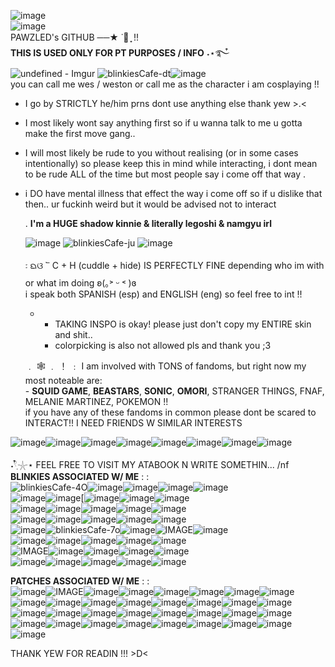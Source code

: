 ![image](https://github.com/user-attachments/assets/83d74aec-c0ea-4c0f-ad8f-780a87b79993)     
![image](https://github.com/user-attachments/assets/f75b2cbd-3dc1-4309-8f4d-80f02f5492e6)    
PAWZLED's GITHUB ──★ ˙🧷 ̟ !!  
**THIS IS USED ONLY FOR PT PURPOSES / INFO**  ˖⋆࿐໋    
![undefined - Imgur](https://github.com/user-attachments/assets/6e01c5a1-a80e-4fdb-bff6-0b29bcac8c2e)    ![blinkiesCafe-dt](https://github.com/user-attachments/assets/423df3ec-39c6-4d20-91dc-55034a7fc5ff)![image](https://i.imgur.com/SqpoYud.gif)     
   you can call me wes / weston or call me as the character i am cosplaying !!     
  - I go by STRICTLY he/him prns dont use anything else thank yew >.<      
-   I most likely wont say anything first so if u wanna talk to me u gotta make the first move gang..  
-  I  will most likely be rude to you without realising (or in some cases intentionally) so please keep this in mind while interacting, i dont mean to be rude ALL of the time
  but most people say i come off that way .
- i DO have mental illness that effect the way i come off so if u dislike that then..
  ur fuckinh weird but it would be advised not to interact
   
   . **I'm a HUGE shadow kinnie & literally legoshi & namgyu irl**    
   
   ![image](https://i.imgur.com/jipi0AF.gif) ![blinkiesCafe-ju](https://github.com/user-attachments/assets/6fe49119-472c-4b97-80a9-19c7bcafad36) ![image](https://i.imgur.com/ey9exLR.gif)

   ᭝ ᨳଓ ՟ C + H (cuddle + hide) IS PERFECTLY FINE depending who im with or what im doing ʚ(｡˃ ᵕ ˂ )ɞ   
   i speak both SPANISH (esp) and ENGLISH (eng) so feel free to int !! 
   - - TAKING INSPO is okay! please just don't copy my ENTIRE skin and shit..
     - colorpicking is also not allowed pls and thank you ;3
     
  ﹒ 🕸️ ﹒ ！ ﹕ I am involved with TONS of fandoms, but right now my most noteable are:   
      - **SQUID GAME**, **BEASTARS**, **SONIC**, **OMORI**, STRANGER THINGS, FNAF, MELANIE MARTINEZ, POKEMON !!               
      if you have any of these fandoms in common please dont be scared to INTERACT!! I NEED FRIENDS W SIMILAR INTERESTS      
      
![image](https://images-wixmp-ed30a86b8c4ca887773594c2.wixmp.com/f/d8b2e940-803c-49fe-85a1-cda24fdc1e88/dayv7it-02c16228-3cb1-4f6c-bb7d-1c0ee6c64f47.gif?token=eyJ0eXAiOiJKV1QiLCJhbGciOiJIUzI1NiJ9.eyJzdWIiOiJ1cm46YXBwOjdlMGQxODg5ODIyNjQzNzNhNWYwZDQxNWVhMGQyNmUwIiwiaXNzIjoidXJuOmFwcDo3ZTBkMTg4OTgyMjY0MzczYTVmMGQ0MTVlYTBkMjZlMCIsIm9iaiI6W1t7InBhdGgiOiJcL2ZcL2Q4YjJlOTQwLTgwM2MtNDlmZS04NWExLWNkYTI0ZmRjMWU4OFwvZGF5djdpdC0wMmMxNjIyOC0zY2IxLTRmNmMtYmI3ZC0xYzBlZTZjNjRmNDcuZ2lmIn1dXSwiYXVkIjpbInVybjpzZXJ2aWNlOmZpbGUuZG93bmxvYWQiXX0.tHHhlg71-DzUddvN8I95AJmeoECRg94yqOJPST3Cgn0)![image](https://images-wixmp-ed30a86b8c4ca887773594c2.wixmp.com/f/d8b2e940-803c-49fe-85a1-cda24fdc1e88/dayv7it-02c16228-3cb1-4f6c-bb7d-1c0ee6c64f47.gif?token=eyJ0eXAiOiJKV1QiLCJhbGciOiJIUzI1NiJ9.eyJzdWIiOiJ1cm46YXBwOjdlMGQxODg5ODIyNjQzNzNhNWYwZDQxNWVhMGQyNmUwIiwiaXNzIjoidXJuOmFwcDo3ZTBkMTg4OTgyMjY0MzczYTVmMGQ0MTVlYTBkMjZlMCIsIm9iaiI6W1t7InBhdGgiOiJcL2ZcL2Q4YjJlOTQwLTgwM2MtNDlmZS04NWExLWNkYTI0ZmRjMWU4OFwvZGF5djdpdC0wMmMxNjIyOC0zY2IxLTRmNmMtYmI3ZC0xYzBlZTZjNjRmNDcuZ2lmIn1dXSwiYXVkIjpbInVybjpzZXJ2aWNlOmZpbGUuZG93bmxvYWQiXX0.tHHhlg71-DzUddvN8I95AJmeoECRg94yqOJPST3Cgn0)![image](https://images-wixmp-ed30a86b8c4ca887773594c2.wixmp.com/f/d8b2e940-803c-49fe-85a1-cda24fdc1e88/dayv7it-02c16228-3cb1-4f6c-bb7d-1c0ee6c64f47.gif?token=eyJ0eXAiOiJKV1QiLCJhbGciOiJIUzI1NiJ9.eyJzdWIiOiJ1cm46YXBwOjdlMGQxODg5ODIyNjQzNzNhNWYwZDQxNWVhMGQyNmUwIiwiaXNzIjoidXJuOmFwcDo3ZTBkMTg4OTgyMjY0MzczYTVmMGQ0MTVlYTBkMjZlMCIsIm9iaiI6W1t7InBhdGgiOiJcL2ZcL2Q4YjJlOTQwLTgwM2MtNDlmZS04NWExLWNkYTI0ZmRjMWU4OFwvZGF5djdpdC0wMmMxNjIyOC0zY2IxLTRmNmMtYmI3ZC0xYzBlZTZjNjRmNDcuZ2lmIn1dXSwiYXVkIjpbInVybjpzZXJ2aWNlOmZpbGUuZG93bmxvYWQiXX0.tHHhlg71-DzUddvN8I95AJmeoECRg94yqOJPST3Cgn0)![image](https://images-wixmp-ed30a86b8c4ca887773594c2.wixmp.com/f/d8b2e940-803c-49fe-85a1-cda24fdc1e88/dayv7it-02c16228-3cb1-4f6c-bb7d-1c0ee6c64f47.gif?token=eyJ0eXAiOiJKV1QiLCJhbGciOiJIUzI1NiJ9.eyJzdWIiOiJ1cm46YXBwOjdlMGQxODg5ODIyNjQzNzNhNWYwZDQxNWVhMGQyNmUwIiwiaXNzIjoidXJuOmFwcDo3ZTBkMTg4OTgyMjY0MzczYTVmMGQ0MTVlYTBkMjZlMCIsIm9iaiI6W1t7InBhdGgiOiJcL2ZcL2Q4YjJlOTQwLTgwM2MtNDlmZS04NWExLWNkYTI0ZmRjMWU4OFwvZGF5djdpdC0wMmMxNjIyOC0zY2IxLTRmNmMtYmI3ZC0xYzBlZTZjNjRmNDcuZ2lmIn1dXSwiYXVkIjpbInVybjpzZXJ2aWNlOmZpbGUuZG93bmxvYWQiXX0.tHHhlg71-DzUddvN8I95AJmeoECRg94yqOJPST3Cgn0)![image](https://images-wixmp-ed30a86b8c4ca887773594c2.wixmp.com/f/d8b2e940-803c-49fe-85a1-cda24fdc1e88/dayv7it-02c16228-3cb1-4f6c-bb7d-1c0ee6c64f47.gif?token=eyJ0eXAiOiJKV1QiLCJhbGciOiJIUzI1NiJ9.eyJzdWIiOiJ1cm46YXBwOjdlMGQxODg5ODIyNjQzNzNhNWYwZDQxNWVhMGQyNmUwIiwiaXNzIjoidXJuOmFwcDo3ZTBkMTg4OTgyMjY0MzczYTVmMGQ0MTVlYTBkMjZlMCIsIm9iaiI6W1t7InBhdGgiOiJcL2ZcL2Q4YjJlOTQwLTgwM2MtNDlmZS04NWExLWNkYTI0ZmRjMWU4OFwvZGF5djdpdC0wMmMxNjIyOC0zY2IxLTRmNmMtYmI3ZC0xYzBlZTZjNjRmNDcuZ2lmIn1dXSwiYXVkIjpbInVybjpzZXJ2aWNlOmZpbGUuZG93bmxvYWQiXX0.tHHhlg71-DzUddvN8I95AJmeoECRg94yqOJPST3Cgn0)![image](https://images-wixmp-ed30a86b8c4ca887773594c2.wixmp.com/f/d8b2e940-803c-49fe-85a1-cda24fdc1e88/dayv7it-02c16228-3cb1-4f6c-bb7d-1c0ee6c64f47.gif?token=eyJ0eXAiOiJKV1QiLCJhbGciOiJIUzI1NiJ9.eyJzdWIiOiJ1cm46YXBwOjdlMGQxODg5ODIyNjQzNzNhNWYwZDQxNWVhMGQyNmUwIiwiaXNzIjoidXJuOmFwcDo3ZTBkMTg4OTgyMjY0MzczYTVmMGQ0MTVlYTBkMjZlMCIsIm9iaiI6W1t7InBhdGgiOiJcL2ZcL2Q4YjJlOTQwLTgwM2MtNDlmZS04NWExLWNkYTI0ZmRjMWU4OFwvZGF5djdpdC0wMmMxNjIyOC0zY2IxLTRmNmMtYmI3ZC0xYzBlZTZjNjRmNDcuZ2lmIn1dXSwiYXVkIjpbInVybjpzZXJ2aWNlOmZpbGUuZG93bmxvYWQiXX0.tHHhlg71-DzUddvN8I95AJmeoECRg94yqOJPST3Cgn0)![image](https://images-wixmp-ed30a86b8c4ca887773594c2.wixmp.com/f/d8b2e940-803c-49fe-85a1-cda24fdc1e88/dayv7it-02c16228-3cb1-4f6c-bb7d-1c0ee6c64f47.gif?token=eyJ0eXAiOiJKV1QiLCJhbGciOiJIUzI1NiJ9.eyJzdWIiOiJ1cm46YXBwOjdlMGQxODg5ODIyNjQzNzNhNWYwZDQxNWVhMGQyNmUwIiwiaXNzIjoidXJuOmFwcDo3ZTBkMTg4OTgyMjY0MzczYTVmMGQ0MTVlYTBkMjZlMCIsIm9iaiI6W1t7InBhdGgiOiJcL2ZcL2Q4YjJlOTQwLTgwM2MtNDlmZS04NWExLWNkYTI0ZmRjMWU4OFwvZGF5djdpdC0wMmMxNjIyOC0zY2IxLTRmNmMtYmI3ZC0xYzBlZTZjNjRmNDcuZ2lmIn1dXSwiYXVkIjpbInVybjpzZXJ2aWNlOmZpbGUuZG93bmxvYWQiXX0.tHHhlg71-DzUddvN8I95AJmeoECRg94yqOJPST3Cgn0)![image](https://images-wixmp-ed30a86b8c4ca887773594c2.wixmp.com/f/d8b2e940-803c-49fe-85a1-cda24fdc1e88/dayv7it-02c16228-3cb1-4f6c-bb7d-1c0ee6c64f47.gif?token=eyJ0eXAiOiJKV1QiLCJhbGciOiJIUzI1NiJ9.eyJzdWIiOiJ1cm46YXBwOjdlMGQxODg5ODIyNjQzNzNhNWYwZDQxNWVhMGQyNmUwIiwiaXNzIjoidXJuOmFwcDo3ZTBkMTg4OTgyMjY0MzczYTVmMGQ0MTVlYTBkMjZlMCIsIm9iaiI6W1t7InBhdGgiOiJcL2ZcL2Q4YjJlOTQwLTgwM2MtNDlmZS04NWExLWNkYTI0ZmRjMWU4OFwvZGF5djdpdC0wMmMxNjIyOC0zY2IxLTRmNmMtYmI3ZC0xYzBlZTZjNjRmNDcuZ2lmIn1dXSwiYXVkIjpbInVybjpzZXJ2aWNlOmZpbGUuZG93bmxvYWQiXX0.tHHhlg71-DzUddvN8I95AJmeoECRg94yqOJPST3Cgn0)
      
˖𓍢ִִ໋𓇼⋆  FEEL FREE TO VISIT MY ATABOOK N WRITE SOMETHIN... /nf   
__**BLINKIES ASSOCIATED W/ ME**__ : :    
![blinkiesCafe-4O](https://github.com/user-attachments/assets/f413c089-19dd-42e7-9fda-c6bfc556b3e4)![image](https://images-wixmp-ed30a86b8c4ca887773594c2.wixmp.com/f/65c61b78-1886-4f6e-bf9d-c1e26cdde70a/dd9wz60-f5ae7c43-ed88-442d-9829-9a5b0ffd36fd.gif?token=eyJ0eXAiOiJKV1QiLCJhbGciOiJIUzI1NiJ9.eyJzdWIiOiJ1cm46YXBwOjdlMGQxODg5ODIyNjQzNzNhNWYwZDQxNWVhMGQyNmUwIiwiaXNzIjoidXJuOmFwcDo3ZTBkMTg4OTgyMjY0MzczYTVmMGQ0MTVlYTBkMjZlMCIsIm9iaiI6W1t7InBhdGgiOiJcL2ZcLzY1YzYxYjc4LTE4ODYtNGY2ZS1iZjlkLWMxZTI2Y2RkZTcwYVwvZGQ5d3o2MC1mNWFlN2M0My1lZDg4LTQ0MmQtOTgyOS05YTViMGZmZDM2ZmQuZ2lmIn1dXSwiYXVkIjpbInVybjpzZXJ2aWNlOmZpbGUuZG93bmxvYWQiXX0.fq_pd_k0TYB3FaLGM88naNMXYWumDEMoMYjd2tzSem4)![image](https://images-wixmp-ed30a86b8c4ca887773594c2.wixmp.com/f/7f07c132-6e55-4943-9bb7-dbef21458a42/dfypne4-e432cb14-ea07-4976-9ba1-c8743c33135f.gif?token=eyJ0eXAiOiJKV1QiLCJhbGciOiJIUzI1NiJ9.eyJzdWIiOiJ1cm46YXBwOjdlMGQxODg5ODIyNjQzNzNhNWYwZDQxNWVhMGQyNmUwIiwiaXNzIjoidXJuOmFwcDo3ZTBkMTg4OTgyMjY0MzczYTVmMGQ0MTVlYTBkMjZlMCIsIm9iaiI6W1t7InBhdGgiOiJcL2ZcLzdmMDdjMTMyLTZlNTUtNDk0My05YmI3LWRiZWYyMTQ1OGE0MlwvZGZ5cG5lNC1lNDMyY2IxNC1lYTA3LTQ5NzYtOWJhMS1jODc0M2MzMzEzNWYuZ2lmIn1dXSwiYXVkIjpbInVybjpzZXJ2aWNlOmZpbGUuZG93bmxvYWQiXX0._Al5oEifaInfRDqH_3bwniw4ObQa-1sgyh_WiiM5XVY)![image](https://images-wixmp-ed30a86b8c4ca887773594c2.wixmp.com/f/dbd06e6e-b313-4acc-80d7-2f76026c8171/dg0y43r-50347747-4ea5-4256-ac3b-ab5e3566017b.gif?token=eyJ0eXAiOiJKV1QiLCJhbGciOiJIUzI1NiJ9.eyJzdWIiOiJ1cm46YXBwOjdlMGQxODg5ODIyNjQzNzNhNWYwZDQxNWVhMGQyNmUwIiwiaXNzIjoidXJuOmFwcDo3ZTBkMTg4OTgyMjY0MzczYTVmMGQ0MTVlYTBkMjZlMCIsIm9iaiI6W1t7InBhdGgiOiJcL2ZcL2RiZDA2ZTZlLWIzMTMtNGFjYy04MGQ3LTJmNzYwMjZjODE3MVwvZGcweTQzci01MDM0Nzc0Ny00ZWE1LTQyNTYtYWMzYi1hYjVlMzU2NjAxN2IuZ2lmIn1dXSwiYXVkIjpbInVybjpzZXJ2aWNlOmZpbGUuZG93bmxvYWQiXX0.EfSP_mUf224KBxaZ1S4FBYNx2c9Tuxb_VGQ9ZnWs98U)![image](https://images-wixmp-ed30a86b8c4ca887773594c2.wixmp.com/f/75d4bf6c-d9ca-4212-9679-2464859172fd/ddpp2tu-cd5382ae-cd94-4c4e-bc98-0c5aef809551.gif?token=eyJ0eXAiOiJKV1QiLCJhbGciOiJIUzI1NiJ9.eyJzdWIiOiJ1cm46YXBwOjdlMGQxODg5ODIyNjQzNzNhNWYwZDQxNWVhMGQyNmUwIiwiaXNzIjoidXJuOmFwcDo3ZTBkMTg4OTgyMjY0MzczYTVmMGQ0MTVlYTBkMjZlMCIsIm9iaiI6W1t7InBhdGgiOiJcL2ZcLzc1ZDRiZjZjLWQ5Y2EtNDIxMi05Njc5LTI0NjQ4NTkxNzJmZFwvZGRwcDJ0dS1jZDUzODJhZS1jZDk0LTRjNGUtYmM5OC0wYzVhZWY4MDk1NTEuZ2lmIn1dXSwiYXVkIjpbInVybjpzZXJ2aWNlOmZpbGUuZG93bmxvYWQiXX0.Fjvqv_zREqhvwtX3YL_py3IoqsmS60C-Aw_0Z9cx_Gs)     
![image](https://images-wixmp-ed30a86b8c4ca887773594c2.wixmp.com/f/5288aadd-fd59-45a5-925e-1bd7487027a5/dep3y1p-41e38a6a-396d-4061-a149-e9450f30b354.gif?token=eyJ0eXAiOiJKV1QiLCJhbGciOiJIUzI1NiJ9.eyJzdWIiOiJ1cm46YXBwOjdlMGQxODg5ODIyNjQzNzNhNWYwZDQxNWVhMGQyNmUwIiwiaXNzIjoidXJuOmFwcDo3ZTBkMTg4OTgyMjY0MzczYTVmMGQ0MTVlYTBkMjZlMCIsIm9iaiI6W1t7InBhdGgiOiJcL2ZcLzUyODhhYWRkLWZkNTktNDVhNS05MjVlLTFiZDc0ODcwMjdhNVwvZGVwM3kxcC00MWUzOGE2YS0zOTZkLTQwNjEtYTE0OS1lOTQ1MGYzMGIzNTQuZ2lmIn1dXSwiYXVkIjpbInVybjpzZXJ2aWNlOmZpbGUuZG93bmxvYWQiXX0.MKc6rPkqnIoZBRSVxsdklVdeQLEyBJzdIDnpNHHQuE8)![image](https://images-wixmp-ed30a86b8c4ca887773594c2.wixmp.com/f/dbd06e6e-b313-4acc-80d7-2f76026c8171/dg66sj4-9583ff66-57ca-4908-8087-6e782acacb7b.gif?token=eyJ0eXAiOiJKV1QiLCJhbGciOiJIUzI1NiJ9.eyJzdWIiOiJ1cm46YXBwOjdlMGQxODg5ODIyNjQzNzNhNWYwZDQxNWVhMGQyNmUwIiwiaXNzIjoidXJuOmFwcDo3ZTBkMTg4OTgyMjY0MzczYTVmMGQ0MTVlYTBkMjZlMCIsIm9iaiI6W1t7InBhdGgiOiJcL2ZcL2RiZDA2ZTZlLWIzMTMtNGFjYy04MGQ3LTJmNzYwMjZjODE3MVwvZGc2NnNqNC05NTgzZmY2Ni01N2NhLTQ5MDgtODA4Ny02ZTc4MmFjYWNiN2IuZ2lmIn1dXSwiYXVkIjpbInVybjpzZXJ2aWNlOmZpbGUuZG93bmxvYWQiXX0.OXbn0xKZRJ6KwoA4zhJ_XDtoX77UmscjjcunVT7uS_w)[![image](https://images-wixmp-ed30a86b8c4ca887773594c2.wixmp.com/f/dbd06e6e-b313-4acc-80d7-2f76026c8171/dfgg6ke-8776fda3-6814-44b8-bad8-9972534624dd.gif?token=eyJ0eXAiOiJKV1QiLCJhbGciOiJIUzI1NiJ9.eyJzdWIiOiJ1cm46YXBwOjdlMGQxODg5ODIyNjQzNzNhNWYwZDQxNWVhMGQyNmUwIiwiaXNzIjoidXJuOmFwcDo3ZTBkMTg4OTgyMjY0MzczYTVmMGQ0MTVlYTBkMjZlMCIsIm9iaiI6W1t7InBhdGgiOiJcL2ZcL2RiZDA2ZTZlLWIzMTMtNGFjYy04MGQ3LTJmNzYwMjZjODE3MVwvZGZnZzZrZS04Nzc2ZmRhMy02ODE0LTQ0YjgtYmFkOC05OTcyNTM0NjI0ZGQuZ2lmIn1dXSwiYXVkIjpbInVybjpzZXJ2aWNlOmZpbGUuZG93bmxvYWQiXX0.gl9Apey_G-U6R3ES4cqDlblrQjUvDqleIpDtDXd4asI)![image](https://images-wixmp-ed30a86b8c4ca887773594c2.wixmp.com/f/dbd06e6e-b313-4acc-80d7-2f76026c8171/dfsscj6-44a83d06-a60c-4d92-b236-9ce5115dd361.gif?token=eyJ0eXAiOiJKV1QiLCJhbGciOiJIUzI1NiJ9.eyJzdWIiOiJ1cm46YXBwOjdlMGQxODg5ODIyNjQzNzNhNWYwZDQxNWVhMGQyNmUwIiwiaXNzIjoidXJuOmFwcDo3ZTBkMTg4OTgyMjY0MzczYTVmMGQ0MTVlYTBkMjZlMCIsIm9iaiI6W1t7InBhdGgiOiJcL2ZcL2RiZDA2ZTZlLWIzMTMtNGFjYy04MGQ3LTJmNzYwMjZjODE3MVwvZGZzc2NqNi00NGE4M2QwNi1hNjBjLTRkOTItYjIzNi05Y2U1MTE1ZGQzNjEuZ2lmIn1dXSwiYXVkIjpbInVybjpzZXJ2aWNlOmZpbGUuZG93bmxvYWQiXX0.WswBhgW8l-rC8fKjq_BQ6xVtYM-XdqmZAQnYhtl7wss)![image](https://images-wixmp-ed30a86b8c4ca887773594c2.wixmp.com/f/5552cb82-6fb8-4c7f-9d29-a10b2e5daf6c/de4dle6-acf8ffb2-1a7f-4e62-8dbe-63e6c0e470da.gif?token=eyJ0eXAiOiJKV1QiLCJhbGciOiJIUzI1NiJ9.eyJzdWIiOiJ1cm46YXBwOjdlMGQxODg5ODIyNjQzNzNhNWYwZDQxNWVhMGQyNmUwIiwiaXNzIjoidXJuOmFwcDo3ZTBkMTg4OTgyMjY0MzczYTVmMGQ0MTVlYTBkMjZlMCIsIm9iaiI6W1t7InBhdGgiOiJcL2ZcLzU1NTJjYjgyLTZmYjgtNGM3Zi05ZDI5LWExMGIyZTVkYWY2Y1wvZGU0ZGxlNi1hY2Y4ZmZiMi0xYTdmLTRlNjItOGRiZS02M2U2YzBlNDcwZGEuZ2lmIn1dXSwiYXVkIjpbInVybjpzZXJ2aWNlOmZpbGUuZG93bmxvYWQiXX0.KB_I1gMnzJ8YpjJRG1M8xAvZ-F2SwcFZPu141YSiP78)      
![image](https://images-wixmp-ed30a86b8c4ca887773594c2.wixmp.com/f/dbd06e6e-b313-4acc-80d7-2f76026c8171/dgatzjz-899ad96d-b989-4bbc-9391-de8e9ec34a94.gif?token=eyJ0eXAiOiJKV1QiLCJhbGciOiJIUzI1NiJ9.eyJzdWIiOiJ1cm46YXBwOjdlMGQxODg5ODIyNjQzNzNhNWYwZDQxNWVhMGQyNmUwIiwiaXNzIjoidXJuOmFwcDo3ZTBkMTg4OTgyMjY0MzczYTVmMGQ0MTVlYTBkMjZlMCIsIm9iaiI6W1t7InBhdGgiOiJcL2ZcL2RiZDA2ZTZlLWIzMTMtNGFjYy04MGQ3LTJmNzYwMjZjODE3MVwvZGdhdHpqei04OTlhZDk2ZC1iOTg5LTRiYmMtOTM5MS1kZThlOWVjMzRhOTQuZ2lmIn1dXSwiYXVkIjpbInVybjpzZXJ2aWNlOmZpbGUuZG93bmxvYWQiXX0.m7JpTJhICrYzQj3jaSDCLDZPGH6VGcGidEz62se7eTc)![image](https://images-wixmp-ed30a86b8c4ca887773594c2.wixmp.com/f/dbd06e6e-b313-4acc-80d7-2f76026c8171/dfz5bpn-0ae5869f-c678-4914-8b5b-53f38a1da114.gif?token=eyJ0eXAiOiJKV1QiLCJhbGciOiJIUzI1NiJ9.eyJzdWIiOiJ1cm46YXBwOjdlMGQxODg5ODIyNjQzNzNhNWYwZDQxNWVhMGQyNmUwIiwiaXNzIjoidXJuOmFwcDo3ZTBkMTg4OTgyMjY0MzczYTVmMGQ0MTVlYTBkMjZlMCIsIm9iaiI6W1t7InBhdGgiOiJcL2ZcL2RiZDA2ZTZlLWIzMTMtNGFjYy04MGQ3LTJmNzYwMjZjODE3MVwvZGZ6NWJwbi0wYWU1ODY5Zi1jNjc4LTQ5MTQtOGI1Yi01M2YzOGExZGExMTQuZ2lmIn1dXSwiYXVkIjpbInVybjpzZXJ2aWNlOmZpbGUuZG93bmxvYWQiXX0.W31-bRdINEL_aL1LNPPGxDjVy3ROQhnEaiZwbyPj7pw)![image](https://images-wixmp-ed30a86b8c4ca887773594c2.wixmp.com/f/dbd06e6e-b313-4acc-80d7-2f76026c8171/deswla7-4693571a-e659-4066-b5f3-46a2ab63397d.gif?token=eyJ0eXAiOiJKV1QiLCJhbGciOiJIUzI1NiJ9.eyJzdWIiOiJ1cm46YXBwOjdlMGQxODg5ODIyNjQzNzNhNWYwZDQxNWVhMGQyNmUwIiwiaXNzIjoidXJuOmFwcDo3ZTBkMTg4OTgyMjY0MzczYTVmMGQ0MTVlYTBkMjZlMCIsIm9iaiI6W1t7InBhdGgiOiJcL2ZcL2RiZDA2ZTZlLWIzMTMtNGFjYy04MGQ3LTJmNzYwMjZjODE3MVwvZGVzd2xhNy00NjkzNTcxYS1lNjU5LTQwNjYtYjVmMy00NmEyYWI2MzM5N2QuZ2lmIn1dXSwiYXVkIjpbInVybjpzZXJ2aWNlOmZpbGUuZG93bmxvYWQiXX0.OEpMzO6e4RzK82jDafadGPQmFP_pLGRELTueULfvBBA)![image](https://images-wixmp-ed30a86b8c4ca887773594c2.wixmp.com/f/7f07c132-6e55-4943-9bb7-dbef21458a42/dfro09b-4b3092ec-5fc5-4981-916e-f674db7af56b.gif?token=eyJ0eXAiOiJKV1QiLCJhbGciOiJIUzI1NiJ9.eyJzdWIiOiJ1cm46YXBwOjdlMGQxODg5ODIyNjQzNzNhNWYwZDQxNWVhMGQyNmUwIiwiaXNzIjoidXJuOmFwcDo3ZTBkMTg4OTgyMjY0MzczYTVmMGQ0MTVlYTBkMjZlMCIsIm9iaiI6W1t7InBhdGgiOiJcL2ZcLzdmMDdjMTMyLTZlNTUtNDk0My05YmI3LWRiZWYyMTQ1OGE0MlwvZGZybzA5Yi00YjMwOTJlYy01ZmM1LTQ5ODEtOTE2ZS1mNjc0ZGI3YWY1NmIuZ2lmIn1dXSwiYXVkIjpbInVybjpzZXJ2aWNlOmZpbGUuZG93bmxvYWQiXX0._hWBxKyrUJLnKuFsj2OTrKmmtniaMDFNlzLMtIXenh0)![image](https://images-wixmp-ed30a86b8c4ca887773594c2.wixmp.com/f/dc6a6c7a-4360-4519-a52d-5aa34ce8d0b5/dcg4m3e-9c4fccbe-24a5-47cf-af73-93ec5da55371.gif?token=eyJ0eXAiOiJKV1QiLCJhbGciOiJIUzI1NiJ9.eyJzdWIiOiJ1cm46YXBwOjdlMGQxODg5ODIyNjQzNzNhNWYwZDQxNWVhMGQyNmUwIiwiaXNzIjoidXJuOmFwcDo3ZTBkMTg4OTgyMjY0MzczYTVmMGQ0MTVlYTBkMjZlMCIsIm9iaiI6W1t7InBhdGgiOiJcL2ZcL2RjNmE2YzdhLTQzNjAtNDUxOS1hNTJkLTVhYTM0Y2U4ZDBiNVwvZGNnNG0zZS05YzRmY2NiZS0yNGE1LTQ3Y2YtYWY3My05M2VjNWRhNTUzNzEuZ2lmIn1dXSwiYXVkIjpbInVybjpzZXJ2aWNlOmZpbGUuZG93bmxvYWQiXX0.lB005rhM04ZsmEssa7OjndP3bJB-4Ug1n17NPrt-ogk)   
![image](https://images-wixmp-ed30a86b8c4ca887773594c2.wixmp.com/f/7f07c132-6e55-4943-9bb7-dbef21458a42/dfyjkbq-05c166d0-27e9-432d-9b45-a6b810a87a6c.gif?token=eyJ0eXAiOiJKV1QiLCJhbGciOiJIUzI1NiJ9.eyJzdWIiOiJ1cm46YXBwOjdlMGQxODg5ODIyNjQzNzNhNWYwZDQxNWVhMGQyNmUwIiwiaXNzIjoidXJuOmFwcDo3ZTBkMTg4OTgyMjY0MzczYTVmMGQ0MTVlYTBkMjZlMCIsIm9iaiI6W1t7InBhdGgiOiJcL2ZcLzdmMDdjMTMyLTZlNTUtNDk0My05YmI3LWRiZWYyMTQ1OGE0MlwvZGZ5amticS0wNWMxNjZkMC0yN2U5LTQzMmQtOWI0NS1hNmI4MTBhODdhNmMuZ2lmIn1dXSwiYXVkIjpbInVybjpzZXJ2aWNlOmZpbGUuZG93bmxvYWQiXX0.M1B-glG6o4UqgoKEOt2DBn6tEtDCpv8MuZb8aFRLUAg)![image](https://images-wixmp-ed30a86b8c4ca887773594c2.wixmp.com/f/75d4bf6c-d9ca-4212-9679-2464859172fd/ddprd3f-b80e393d-486f-4a93-93fc-5a4dde3fd445.gif?token=eyJ0eXAiOiJKV1QiLCJhbGciOiJIUzI1NiJ9.eyJzdWIiOiJ1cm46YXBwOjdlMGQxODg5ODIyNjQzNzNhNWYwZDQxNWVhMGQyNmUwIiwiaXNzIjoidXJuOmFwcDo3ZTBkMTg4OTgyMjY0MzczYTVmMGQ0MTVlYTBkMjZlMCIsIm9iaiI6W1t7InBhdGgiOiJcL2ZcLzc1ZDRiZjZjLWQ5Y2EtNDIxMi05Njc5LTI0NjQ4NTkxNzJmZFwvZGRwcmQzZi1iODBlMzkzZC00ODZmLTRhOTMtOTNmYy01YTRkZGUzZmQ0NDUuZ2lmIn1dXSwiYXVkIjpbInVybjpzZXJ2aWNlOmZpbGUuZG93bmxvYWQiXX0.LTTZhkqxitc4ssD2_zkMiMo9y2EvZVBDPHp04Exu-7w)![image](https://64.media.tumblr.com/5d138942ac75363bda574a2f039e4e9b/72e2590fb9e2f26c-51/s250x400/6ca394878fa61678e63758cb4ba0b1d2e23d3f64.gifv)![image](https://64.media.tumblr.com/cd11aa964b00f552cf1f410355a819d5/72e2590fb9e2f26c-48/s250x400/accda2904d27c90754cfa3aac247e476f2fc2b98.gifv)![image](https://64.media.tumblr.com/605a8d1bfe37931ee3fc8ace709e6ea1/baf41b79d8f82464-ea/s250x400/d52bed510b9c4551302d74edf3e1204863c7afce.gifv)    
![image](https://64.media.tumblr.com/862566ecf23069ea9fe4412483fd0f54/21f22365cf0849e1-1f/s250x400/0ba9f8a3534408c0b098cf1f2a8cf45eabf5c780.gifv)![blinkiesCafe-7o](https://github.com/user-attachments/assets/66e03d16-3a91-45f7-af1f-0a08ee22e730)![image](https://64.media.tumblr.com/48d561fb0f833bbc07e5012635d0abdf/79db89ea4dd40b8f-d1/s250x400/69241b7fa9836f7b8e512a4a0ec05cfc602b4a34.webp)![IMAGE](https://64.media.tumblr.com/44f09d51d0c4654d8b9ed723d16035a3/79db89ea4dd40b8f-95/s250x400/7cd6d8aff90470c253196677210cb6e7c91cfbd6.webp)![image](https://64.media.tumblr.com/85129797db53bb94ef7fe6f061c07c6d/7fd8de99c27e763a-c8/s250x400/8ba53e60b9deb61159c7a00d174faaf0f39c5668.gifv)   
![image](https://64.media.tumblr.com/7512d6533efb78b7cd3d4b1ebe906d91/667a589991026385-ba/s250x400/cc14e9cd944a5f9362aaf83c22c3c666acd9c961.webp)![image](https://64.media.tumblr.com/4ac56af611dd16181c4703ddfa246ae4/667a589991026385-46/s250x400/4607363a6f0afd11a3d7026b085eb17cc77627ff.webp)![image](https://64.media.tumblr.com/9a9babd617a4cbea6029a1545b28c777/078cca2e9779fecc-74/s250x400/0abb242b108735a8c10853c9d645e0dc74265a64.webp)![image](https://64.media.tumblr.com/58ff2a6fa32350b2d24880a16f381daf/2ab066047e402f64-c7/s250x400/c181d6ffd480af94f5c6ef61c2d86cf002cf6a85.gifv)![image](https://64.media.tumblr.com/ed0ba3be5d0a814b03e374bf664e4140/b71712a04653810a-10/s250x400/a79728d855bf3c606a18d5d9dc276dc9b48713e3.gifv)   
![IMAGE](https://64.media.tumblr.com/111d102dd1999e863a8182168ceeacb9/169cb9b0dd13b3b4-f2/s250x400/a84b27e83f7db6ff93d7e145d0a0a13b1ce7f556.gifv)![image](https://64.media.tumblr.com/4ad6885e96c2bc10a9c2cff7ef73b69d/169cb9b0dd13b3b4-ee/s250x400/83d74094daf4813a1582fff97e23cf53dc8e17c2.gifv)![image](https://64.media.tumblr.com/b93503948129608c2324dc7a185cfe56/eb0baaabf3f47f82-e7/s250x400/99816bdb377b8d5ba6e8aa2ecf513d2a57490785.gifv)![image](https://64.media.tumblr.com/a88f69774a9be7831184f2c4096244cd/0a34a13c85e852f2-93/s250x400/5bb59738c8e89d85f5c8736d4d36ace76267d3d7.gifv)![image](https://64.media.tumblr.com/66e94733a1e0ab4a13034ed51a2359b1/a598377c6a367962-df/s250x400/fea991e750a112a37aa5263d8ca89beda102669b.gifv)    
![image](https://64.media.tumblr.com/91fbce034661b0a538cca97c3c645800/146ab06e377fb781-fb/s250x400/71e77c253a1c49aa033624c2db42ab6b25620da0.gifv)![image](https://64.media.tumblr.com/b9380ee4065d85779a0db6aa2a2b1fea/1d2be973767bf7c2-d9/s250x400/f355c791207be3108dbf625fb33bf2d97c4b87d8.gifv)![image](https://64.media.tumblr.com/23ede95b45878124603f522fe5d896cf/55f86490ee3c2328-70/s250x400/27eca6a36a173f6b239d3f2fd750c915ae9eef9f.webp)![image](https://64.media.tumblr.com/74426d69694e0c00d125fd04be6f56da/92a403593dc47e94-78/s250x400/dcac6af6a56ce74d895f5d7049c0ac9439072fe3.gifv)![image](https://64.media.tumblr.com/f29f2708d42dfe76ed7a828a2d2c709f/00cd0bbe7db616b4-4f/s250x400/8e3c33c529e19a64e34002a691ac98c5d87a0704.gifv)

**PATCHES ASSOCIATED W/ ME** : :     
![image](https://github.com/user-attachments/assets/82f8cb2d-3f20-4d2a-81f8-967949572756)![IMAGE](https://64.media.tumblr.com/54f3e982ef5e6b7e9328dc31c39443d4/a2b9a9b92798b874-97/s100x200/458e9a911a745f12ffa0ce2c9a2aca93b3c317d0.gifv)![image](https://64.media.tumblr.com/1e041ba8a6a7ce0f3a65ab5d039f64d8/291b57fc1bf1e0d5-cd/s100x200/0dc13c81662c8943dd01beba7321a835eaee52a4.gifv)![image](https://github.com/user-attachments/assets/d4cc1f0b-9947-461c-bc37-cfcb1ccb9678)![image](https://github.com/user-attachments/assets/92cf5b35-733d-426d-97df-4ed04376b6de)![image](https://github.com/user-attachments/assets/284ebafb-4185-4f28-b401-2846acb7953a)![image](https://github.com/user-attachments/assets/6b1c4021-579d-4743-9c69-17f4dd9a6d7d)![image](https://github.com/user-attachments/assets/2cbcef1b-4a31-410d-9ad9-7a876f8d2a3a)  
![image](https://github.com/user-attachments/assets/f3a6cdc6-ccb3-4cd1-9494-e851f29969b0)![image](https://github.com/user-attachments/assets/ba9d3f6a-e51d-4fd5-8386-a69b7d6eb115)![image](https://github.com/user-attachments/assets/9cbcc80b-fb85-4131-8fe9-218fc6194ad2)![image](https://github.com/user-attachments/assets/282cb42e-57a9-4b05-992b-c4b961e2014b)![image](https://64.media.tumblr.com/ba5dec72f3cb66164dbf1f41d87f0ff6/7fd8de99c27e763a-5e/s100x200/43b71b6a3b76239cb9ff9cf52843bba4e7ca2148.gifv)![image](https://64.media.tumblr.com/8799dd967b05d6d25073496ada2dcee6/7fd8de99c27e763a-fc/s100x200/a7bb7effcc93fe312a39d4878981617c455f008f.gifv)![image](https://64.media.tumblr.com/57ab9c261036b7d344cbce624a0060f7/2ab066047e402f64-31/s100x200/244cb180dd51e35a105bff165cb4be1aae7e4617.gifv)![image](https://64.media.tumblr.com/e04095460a6cf9620b2055f001f3a67e/e448f0a4ff1648a4-20/s100x200/7c4b54b2446987e574e7eed8432e67a3a3e4dab3.gifv)   
![image](https://github.com/user-attachments/assets/905290fb-bf5d-4752-989d-052117d76939)![image](https://64.media.tumblr.com/9f7aa7377efe3125cd1b656005fafed6/0f01ab9f4eaaa705-2a/s100x200/3adda988d89e162b29470f538c50669eeeae5192.gifv)![image](https://64.media.tumblr.com/1fb56041bb1b779966c4f37cef245dc9/a6969e4b8988d505-43/s100x200/d98b0f528b7f434eaaf016147449554d3c142e27.gifv)![image](https://github.com/user-attachments/assets/421f9c90-90b5-43b3-9907-1a4b75d573a2)![image](https://64.media.tumblr.com/4ffb5097b9df616aa51ee5c61499d611/6644ab2a224c6f45-de/s100x200/817e8a784365b2844a38043919919aa28a4447e8.gifv)![image](https://github.com/user-attachments/assets/123951d9-6f16-4221-848b-c2f0960c17ed)![image](https://64.media.tumblr.com/bf5c3ad57c9ac8d994976afdc782b83b/fba477b94dee7c81-50/s100x200/f4474544efd4bd58830412a8c73a8060ec3ab1f3.gifv)![image](https://github.com/user-attachments/assets/f3441bfd-d35d-4e01-9c4f-08d08d5ceec4)   
![image](https://64.media.tumblr.com/3711e8e13d106e8486d8d2bbff272c9d/40d6c983f54b2d4a-e9/s100x200/0f842d7f3ca991a8531728c407f93153673b5abe.gifv)![image](https://images-wixmp-ed30a86b8c4ca887773594c2.wixmp.com/f/d19e70a3-e416-4a17-9e76-fc9891f08420/d27nu3c-aa1c869e-1429-48b7-8dc9-6aa25ff2b404.gif?token=eyJ0eXAiOiJKV1QiLCJhbGciOiJIUzI1NiJ9.eyJzdWIiOiJ1cm46YXBwOjdlMGQxODg5ODIyNjQzNzNhNWYwZDQxNWVhMGQyNmUwIiwiaXNzIjoidXJuOmFwcDo3ZTBkMTg4OTgyMjY0MzczYTVmMGQ0MTVlYTBkMjZlMCIsIm9iaiI6W1t7InBhdGgiOiJcL2ZcL2QxOWU3MGEzLWU0MTYtNGExNy05ZTc2LWZjOTg5MWYwODQyMFwvZDI3bnUzYy1hYTFjODY5ZS0xNDI5LTQ4YjctOGRjOS02YWEyNWZmMmI0MDQuZ2lmIn1dXSwiYXVkIjpbInVybjpzZXJ2aWNlOmZpbGUuZG93bmxvYWQiXX0.bhPBsOH1KYI-4HQaespMj9oI2DsP6rsoQ5OKweARQIQ)![image](https://images-wixmp-ed30a86b8c4ca887773594c2.wixmp.com/f/1ee37a14-80b1-479d-a8b7-5a9661b86eae/d6wlu7f-78c1c1c4-72be-48df-8ee0-825802865408.gif?token=eyJ0eXAiOiJKV1QiLCJhbGciOiJIUzI1NiJ9.eyJzdWIiOiJ1cm46YXBwOjdlMGQxODg5ODIyNjQzNzNhNWYwZDQxNWVhMGQyNmUwIiwiaXNzIjoidXJuOmFwcDo3ZTBkMTg4OTgyMjY0MzczYTVmMGQ0MTVlYTBkMjZlMCIsIm9iaiI6W1t7InBhdGgiOiJcL2ZcLzFlZTM3YTE0LTgwYjEtNDc5ZC1hOGI3LTVhOTY2MWI4NmVhZVwvZDZ3bHU3Zi03OGMxYzFjNC03MmJlLTQ4ZGYtOGVlMC04MjU4MDI4NjU0MDguZ2lmIn1dXSwiYXVkIjpbInVybjpzZXJ2aWNlOmZpbGUuZG93bmxvYWQiXX0.ZasJ2SYzVs86MBjDfwK49CGLw9OYtiQPmRslfltw0ec)![image](https://64.media.tumblr.com/2117f192978bcd5c9352c704f2bc6091/d1b13d10a3b57c68-f3/s100x200/5b70790e25394852d0ed4105a61124046ca25399.gifv)![image](https://github.com/user-attachments/assets/e6748ffe-27e1-41e1-b848-6b777ed123e8)![image](https://64.media.tumblr.com/7731d2c665a7b2fdcba7c2446569a149/3347c16333dd2347-3f/s100x200/5c70302dde82621127074656cc7e1b1af4e22e61.gifv)![image](https://64.media.tumblr.com/0fa4846c9112719ceafbefab65336a7d/c80e07d9272333a9-b3/s100x200/7b1dd3032804b47597bde8282de850a89681a466.gifv)![image](https://github.com/user-attachments/assets/875ae014-761d-4d35-9d4e-236fff948e70)   
![image](https://github.com/user-attachments/assets/34ead36a-ce34-4d43-b51f-ea8d8d2d92eb)






















       
   THANK YEW FOR READIN !!! >D< 
